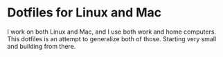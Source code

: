 # Dotfiles for Linux and Mac
I work on both Linux and Mac, and I use both work and home computers. This dotfiles is an attempt to generalize both of those. Starting very small and building from there.